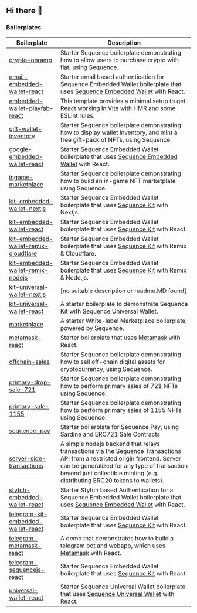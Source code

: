 ## Hi there 👋


### Boilerplates


| Boilerplate | Description | 
| ----------- | ----------- |
| [crypto-onramp](https://github.com/0xsequence-demos/crypto-onramp-boilerplate) | Starter Sequence boilerplate demonstrating how to allow users to purchase crypto with fiat, using Sequence. |
| [email-embedded-wallet-react](https://github.com/0xsequence-demos/email-embedded-wallet-react-boilerplate) | Starter email based authentication for Sequence Embedded Wallet boilerplate that uses [Sequence Embedded Wallet](https://docs.sequence.xyz/solutions/wallets/embedded-wallet/overview) with React. |
| [embedded-wallet-playfab-react](https://github.com/0xsequence-demos/embedded-wallet-playfab-react-boilerplate) | This template provides a minimal setup to get React working in Vite with HMR and some ESLint rules. |
| [gift-wallet-inventory](https://github.com/0xsequence-demos/gift-wallet-inventory-boilerplate) | Starter Sequence boilerplate demonstrating how to display wallet inventory, and mint a free gift-pack of NFTs, using Sequence. |
| [google-embedded-wallet-react](https://github.com/0xsequence-demos/google-embedded-wallet-react-boilerplate) | Starter Sequence Embedded Wallet boilerplate that uses [Sequence Embedded Wallet](https://docs.sequence.xyz/solutions/wallets/embedded-wallet/overview) with React. |
| [ingame-marketplace](https://github.com/0xsequence-demos/ingame-marketplace-boilerplate) | Starter Sequence boilerplate demonstrating how to build an in-game NFT marketplate using Sequence. |
| [kit-embedded-wallet-nextjs](https://github.com/0xsequence-demos/kit-embedded-wallet-nextjs-boilerplate) | Starter Sequence Embedded Wallet boilerplate that uses [Sequence Kit](https://github.com/0xsequence/kit) with Nextjs. |
| [kit-embedded-wallet-react](https://github.com/0xsequence-demos/kit-embedded-wallet-react-boilerplate) | Starter Sequence Embedded Wallet boilerplate that uses [Sequence Kit](https://github.com/0xsequence/kit) with React. |
| [kit-embedded-wallet-remix-cloudflare](https://github.com/0xsequence-demos/kit-embedded-wallet-remix-cloudflare-boilerplate) | Starter Sequence Embedded Wallet boilerplate that uses [Sequence Kit](https://github.com/0xsequence/kit) with Remix & Cloudflare. |
| [kit-embedded-wallet-remix-nodejs](https://github.com/0xsequence-demos/kit-embedded-wallet-remix-nodejs-boilerplate) | Starter Sequence Embedded Wallet boilerplate that uses [Sequence Kit](https://github.com/0xsequence/kit) with Remix & Node.js. |
| [kit-universal-wallet-nextjs](https://github.com/0xsequence-demos/kit-universal-wallet-nextjs-boilerplate) | [no suitable description or readme.MD found] |
| [kit-universal-wallet-react](https://github.com/0xsequence-demos/kit-universal-wallet-react-boilerplate) | A starter boilerplate to demonstrate Sequence Kit with Sequence Universal Wallet. |
| [marketplace](https://github.com/0xsequence-demos/marketplace-boilerplate) | A starter White-label Marketplace boilerplate, powered by Sequence. |
| [metamask-react](https://github.com/0xsequence-demos/metamask-react-boilerplate) | Starter boilerplate that uses [Metamask](https://metamask.io) with React. |
| [offchain-sales](https://github.com/0xsequence-demos/offchain-sales-boilerplate) | Starter Sequence boilerplate demonstrating how to sell off-chain digital assets for cryptocurrency, using Sequence. |
| [primary-drop-sale-721](https://github.com/0xsequence-demos/primary-drop-sale-721-boilerplate) | Starter Sequence boilerplate demonstrating how to perform primary sales of 721 NFTs using Sequence. |
| [primary-sale-1155](https://github.com/0xsequence-demos/primary-sale-1155-boilerplate) | Starter Sequence boilerplate demonstrating how to perform primary sales of 1155 NFTs using Sequence. |
| [sequence-pay](https://github.com/0xsequence-demos/sequence-pay-boilerplate) | Starter boilerplate for Sequence Pay, using Sardine and ERC721 Sale Contracts |
| [server-side-transactions](https://github.com/0xsequence-demos/server-side-transactions-boilerplate) | A simple nodejs backend that relays transactions via the Sequence Transactions API from a restricted origin frontend. Server can be generalized for any type of transaction beyond just collectible minting (e.g. distributing ERC20 tokens to wallets). |
| [stytch-embedded-wallet-react](https://github.com/0xsequence-demos/stytch-embedded-wallet-react-boilerplate) | Starter Stytch based Authentication for a Sequence Embedded Wallet boilerplate that uses [Sequence Embedded Wallet](https://docs.sequence.xyz/solutions/wallets/embedded-wallet/overview) with React. |
| [telegram-kit-embedded-wallet-react](https://github.com/0xsequence-demos/telegram-kit-embedded-wallet-react-boilerplate) | Starter Sequence Embedded Wallet boilerplate that uses [Sequence Kit](https://github.com/0xsequence/kit) with React. |
| [telegram-metamask-react](https://github.com/0xsequence-demos/telegram-metamask-react-boilerplate) | A demo that demonstrates how to build a telegram bot and webapp, which uses [Metamask](https://metamask.io) with React. |
| [telegram-sequencejs-react](https://github.com/0xsequence-demos/telegram-sequencejs-react-boilerplate) | Starter Sequence Embedded Wallet boilerplate that uses [Sequence Kit](https://github.com/0xsequence/kit) with React. |
| [universal-wallet-react](https://github.com/0xsequence-demos/universal-wallet-react-boilerplate) | Starter Sequence Universal Wallet boilerplate that uses [Sequence Universal Wallet](https://docs.sequence.xyz/solutions/wallets/universal-wallet/overview) with React. |
<!--

**Here are some ideas to get you started:**

🙋‍♀️ A short introduction - what is your organization all about?
🌈 Contribution guidelines - how can the community get involved?
👩‍💻 Useful resources - where can the community find your docs? Is there anything else the community should know?
🍿 Fun facts - what does your team eat for breakfast?
🧙 Remember, you can do mighty things with the power of [Markdown](https://docs.github.com/github/writing-on-github/getting-started-with-writing-and-formatting-on-github/basic-writing-and-formatting-syntax)
-->
